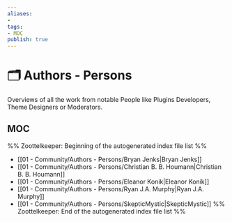```yaml
---
aliases:
- 
tags:
- MOC
publish: true
---
```


# 🗂️ Authors - Persons

Overviews of all the work from notable People like Plugins Developers, Theme Designers or Moderators.

## MOC

%% Zoottelkeeper: Beginning of the autogenerated index file list  %%
-  [[01 - Community/Authors - Persons/Bryan Jenks|Bryan Jenks]]
-  [[01 - Community/Authors - Persons/Christian B. B. Houmann|Christian B. B. Houmann]]
-  [[01 - Community/Authors - Persons/Eleanor Konik|Eleanor Konik]]
-  [[01 - Community/Authors - Persons/Ryan J.A. Murphy|Ryan J.A. Murphy]]
-  [[01 - Community/Authors - Persons/SkepticMystic|SkepticMystic]]
%% Zoottelkeeper: End of the autogenerated index file list  %%
